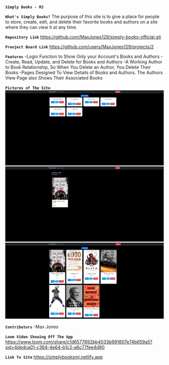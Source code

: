 **`Simply Books - MJ`**


**`What's Simply Books?`**
The purpose of this site is to give a place for people to store, create, edit, and delete their favorite books and authors on a site where they can view it at any time.

**`Repository Link`**
https://github.com/MaxJones129/simply-books-official.git

**`Preoject Board Link`**
https://github.com/users/MaxJones129/projects/2

**`Features`**
-Login Function to Show Only your Account's Books and Authors
-Create, Read, Update, and Delete for Books and Authors
-A Working Author to Book Relationship, So When You Delete an Author, You Delete Their Books
-Pages Designed To View Details of Books and Authors. The Authors View Page also Shows Their Associated Books

**`Pictures of The Site`**
![alt text](authors.js.png)
![alt text](authorView.js.png)
![alt text](books.js.png)

**`Contributors`**
-Max Jones

**`Loom Video Showing Off The App`**
https://www.loom.com/share/c1d6577692bb4033b991607e74b659a5?sid=4dedca01-c364-4e64-b1c2-a6c77fee4d90

**`Link To Site`**
https://simplybooksmj.netlify.app
